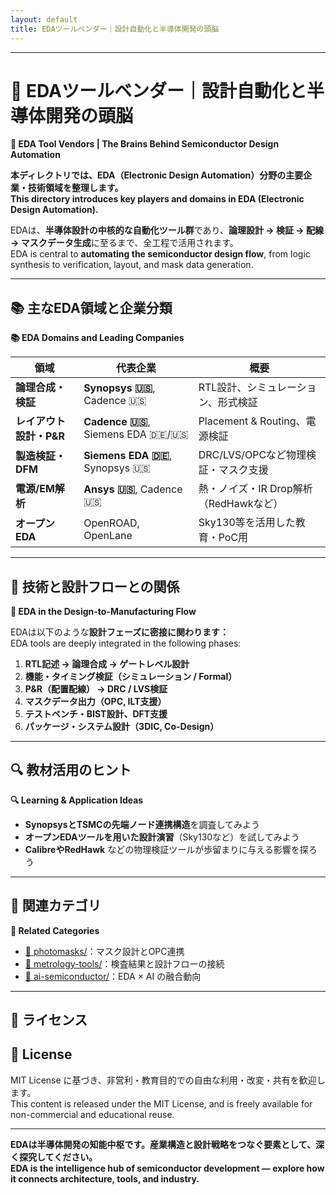 ```yaml
---
layout: default
title: EDAツールベンダー｜設計自動化と半導体開発の頭脳  
---
```


---

# 🧠 EDAツールベンダー｜設計自動化と半導体開発の頭脳  
**🧠 EDA Tool Vendors | The Brains Behind Semiconductor Design Automation**

**本ディレクトリでは、EDA（Electronic Design Automation）分野の主要企業・技術領域を整理します。**  
**This directory introduces key players and domains in EDA (Electronic Design Automation).**

EDAは、**半導体設計の中核的な自動化ツール群**であり、**論理設計 → 検証 → 配線 → マスクデータ生成**に至るまで、全工程で活用されます。  
EDA is central to **automating the semiconductor design flow**, from logic synthesis to verification, layout, and mask data generation.

---

## 📚 主なEDA領域と企業分類  
**📚 EDA Domains and Leading Companies**

| 領域 | 代表企業 | 概要 |
|------|----------|------|
| **論理合成・検証** | **Synopsys 🇺🇸**, Cadence 🇺🇸 | RTL設計、シミュレーション、形式検証 |
| **レイアウト設計・P&R** | **Cadence 🇺🇸**, Siemens EDA 🇩🇪/🇺🇸 | Placement & Routing、電源検証 |
| **製造検証・DFM** | **Siemens EDA 🇩🇪**, Synopsys 🇺🇸 | DRC/LVS/OPCなど物理検証・マスク支援 |
| **電源/EM解析** | **Ansys 🇺🇸**, Cadence 🇺🇸 | 熱・ノイズ・IR Drop解析（RedHawkなど） |
| **オープンEDA** | OpenROAD, OpenLane | Sky130等を活用した教育・PoC用 |

---

## 🧩 技術と設計フローとの関係  
**🧩 EDA in the Design-to-Manufacturing Flow**

EDAは以下のような**設計フェーズに密接に関わります：**  
EDA tools are deeply integrated in the following phases:

1. **RTL記述 → 論理合成 → ゲートレベル設計**  
2. **機能・タイミング検証（シミュレーション / Formal）**  
3. **P&R（配置配線） → DRC / LVS検証**  
4. **マスクデータ出力（OPC, ILT支援）**  
5. **テストベンチ・BIST設計、DFT支援**  
6. **パッケージ・システム設計（3DIC, Co-Design）**

---

## 🔍 教材活用のヒント  
**🔍 Learning & Application Ideas**

- **SynopsysとTSMCの先端ノード連携構造**を調査してみよう  
- **オープンEDAツールを用いた設計演習**（Sky130など）を試してみよう  
- **CalibreやRedHawk** などの物理検証ツールが歩留まりに与える影響を探ろう  

---

## 📎 関連カテゴリ  
**📎 Related Categories**

- [📘 photomasks/](../photomasks/)：マスク設計とOPC連携  
- [🔬 metrology-tools/](../metrology-tools/)：検査結果と設計フローの接続  
- [🤖 ai-semiconductor/](../ai-semiconductor/)：EDA × AI の融合動向

---

## 📄 ライセンス  
## 📄 License

MIT License に基づき、非営利・教育目的での自由な利用・改変・共有を歓迎します。  
This content is released under the MIT License, and is freely available for non-commercial and educational reuse.

---

**EDAは半導体開発の知能中枢です。産業構造と設計戦略をつなぐ要素として、深く探究してください。**  
**EDA is the intelligence hub of semiconductor development — explore how it connects architecture, tools, and industry.**
